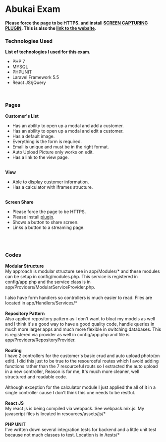 <h1>Abukai Exam</h1>
<strong>Please force the page to be HTTPS. and install <a target="_blank" href="https://chrome.google.com/webstore/detail/screen-capturing/ajhifddimkapgcifgcodmmfdlknahffk">SCREEN CAPTURING PLUGIN</a>. This is also the <a target="_blank" href="https://abukai.kevincotongco.com">link to the website</a></strong>.
<br/>
<h3>Technologies Used</h3>
<strong>List of technologies I used for this exam.</strong>
<ul>
	<li>PHP 7</li>
	<li>MYSQL</li>
	<li>PHPUNIT</li>
	<li>Laravel Framework 5.5</li>
	<li>React JS/jQuery</li>
</ul>
<br/>
<h3>Pages</h3>
<strong>Customer's List</strong>
<ul>
	<li>Has an ability to open up a modal and add a customer.</li>
	<li>Has an ability to open up a modal and edit a customer.</li>
	<li>Has a default image.</li>
	<li>Everything is the form is required.</li>
	<li>Email is unique and must be in the right format.</li>
	<li>Auto Upload Picture only works on edit.</li>
	<li>Has a link to the view page.</li>
</ul>
<br/>
<strong>View</strong>
<ul>
	<li>Able to display customer information.</li>
	<li>Has a calculator with iframes structure.</li>
</ul>
<br/>
<strong>Screen Share</strong>
<ul>
	<li>Please force the page to be HTTPS.</li>
	<li>Please install <a target="_blank" href="https://chrome.google.com/webstore/detail/screen-capturing/ajhifddimkapgcifgcodmmfdlknahffk">plugin</a>.</li>
	<li>Shows a button to share screen.</li>
	<li>Links a button to a streaming page.</li>
</ul>
<br/><br/>
<h3>Codes</h3>
<strong>Modular Structure</strong><br/>
My approach is modular structure see in app/Modules/* and these modules can be setup in config/modules.php. This service is registered in config/app.php and the service class is in app/Providers/ModularServiceProvider.php.<br/>
<br/>
I also have form handlers so controllers is much easier to read. Files are located in app/Handlers/Services/*
<br><br>
<strong>Repository Pattern</strong><br>
Also applied repository pattern as I don't want to bloat my models as well and I think it's a good way to have a good quality code, handle queries in much more larger apps and much more flexible in switching databases. This is registered via provider as well in config/app.php and file is app/Providers/RepositoryProvider.
<br/><br/>
<strong>Routing</strong><br>
I have 2 controllers for the customer's basic crud and auto upload photo(on edit). I did this just to be true to the resourceful routes which I avoid adding functions rather than the 7 resourceful routs so I extracted the auto upload in a new controller, Reason is for me, It's much more cleaner, well structured and readable code.<br/><br/>
Although exception for the calculator module I just applied the all of it in a single controller cause I don't think this one needs to be restful.
<br/><br/>
<strong>React JS</strong><br>
My react js is being compiled via webpack. See webpack.mix.js. My javascript files is located in resources/assets/js/*
<br/><br/>
<strong>PHP UNIT</strong><br>
I've written down several integration tests for backend and a little unit test because not much classes to test. Location is in /tests/*